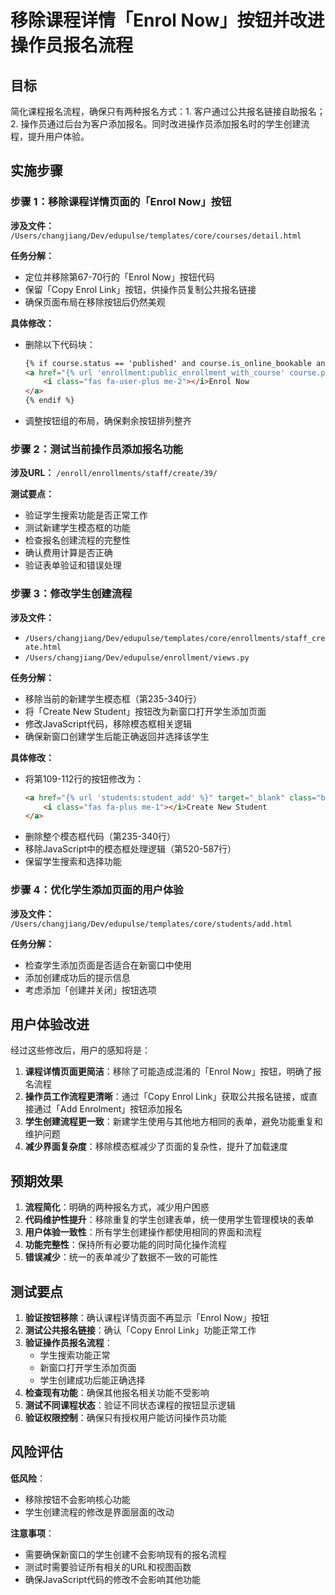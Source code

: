 # 移除课程详情「Enrol Now」按钮并改进操作员报名流程

## 目标
简化课程报名流程，确保只有两种报名方式：1. 客户通过公共报名链接自助报名；2. 操作员通过后台为客户添加报名。同时改进操作员添加报名时的学生创建流程，提升用户体验。

## 实施步骤

### 步骤 1：移除课程详情页面的「Enrol Now」按钮
**涉及文件：** `/Users/changjiang/Dev/edupulse/templates/core/courses/detail.html`

**任务分解：**
- 定位并移除第67-70行的「Enrol Now」按钮代码
- 保留「Copy Enrol Link」按钮，供操作员复制公共报名链接
- 确保页面布局在移除按钮后仍然美观

**具体修改：**
- 删除以下代码块：
  ```html
  {% if course.status == 'published' and course.is_online_bookable and course.get_current_bookable_state == 'bookable' %}
  <a href="{% url 'enrollment:public_enrollment_with_course' course.pk %}" class="btn btn-success">
      <i class="fas fa-user-plus me-2"></i>Enrol Now
  </a>
  {% endif %}
  ```
- 调整按钮组的布局，确保剩余按钮排列整齐

### 步骤 2：测试当前操作员添加报名功能
**涉及URL：** `/enroll/enrollments/staff/create/39/`

**测试要点：**
- 验证学生搜索功能是否正常工作
- 测试新建学生模态框的功能
- 检查报名创建流程的完整性
- 确认费用计算是否正确
- 验证表单验证和错误处理

### 步骤 3：修改学生创建流程
**涉及文件：** 
- `/Users/changjiang/Dev/edupulse/templates/core/enrollments/staff_create.html`
- `/Users/changjiang/Dev/edupulse/enrollment/views.py`

**任务分解：**
- 移除当前的新建学生模态框（第235-340行）
- 将「Create New Student」按钮改为新窗口打开学生添加页面
- 修改JavaScript代码，移除模态框相关逻辑
- 确保新窗口创建学生后能正确返回并选择该学生

**具体修改：**
- 将第109-112行的按钮修改为：
  ```html
  <a href="{% url 'students:student_add' %}" target="_blank" class="btn btn-outline-primary btn-sm">
      <i class="fas fa-plus me-1"></i>Create New Student
  </a>
  ```
- 删除整个模态框代码（第235-340行）
- 移除JavaScript中的模态框处理逻辑（第520-587行）
- 保留学生搜索和选择功能

### 步骤 4：优化学生添加页面的用户体验
**涉及文件：** `/Users/changjiang/Dev/edupulse/templates/core/students/add.html`

**任务分解：**
- 检查学生添加页面是否适合在新窗口中使用
- 添加创建成功后的提示信息
- 考虑添加「创建并关闭」按钮选项

## 用户体验改进
经过这些修改后，用户的感知将是：

1. **课程详情页面更简洁**：移除了可能造成混淆的「Enrol Now」按钮，明确了报名流程
2. **操作员工作流程更清晰**：通过「Copy Enrol Link」获取公共报名链接，或直接通过「Add Enrolment」按钮添加报名
3. **学生创建流程更一致**：新建学生使用与其他地方相同的表单，避免功能重复和维护问题
4. **减少界面复杂度**：移除模态框减少了页面的复杂性，提升了加载速度

## 预期效果

1. **流程简化**：明确的两种报名方式，减少用户困惑
2. **代码维护性提升**：移除重复的学生创建表单，统一使用学生管理模块的表单
3. **用户体验一致性**：所有学生创建操作都使用相同的界面和流程
4. **功能完整性**：保持所有必要功能的同时简化操作流程
5. **错误减少**：统一的表单减少了数据不一致的可能性

## 测试要点

1. **验证按钮移除**：确认课程详情页面不再显示「Enrol Now」按钮
2. **测试公共报名链接**：确认「Copy Enrol Link」功能正常工作
3. **验证操作员报名流程**：
   - 学生搜索功能正常
   - 新窗口打开学生添加页面
   - 学生创建成功后能正确选择
4. **检查现有功能**：确保其他报名相关功能不受影响
5. **测试不同课程状态**：验证不同状态课程的按钮显示逻辑
6. **验证权限控制**：确保只有授权用户能访问操作员功能

## 风险评估

**低风险**：
- 移除按钮不会影响核心功能
- 学生创建流程的修改是界面层面的改动

**注意事项**：
- 需要确保新窗口的学生创建不会影响现有的报名流程
- 测试时需要验证所有相关的URL和视图函数
- 确保JavaScript代码的修改不会影响其他功能